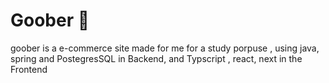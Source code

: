 # Goober 🛒


goober is a e-commerce site made for me for a study porpuse , using java, spring and PostegresSQL in Backend, and Typscript , react, next in the Frontend 
